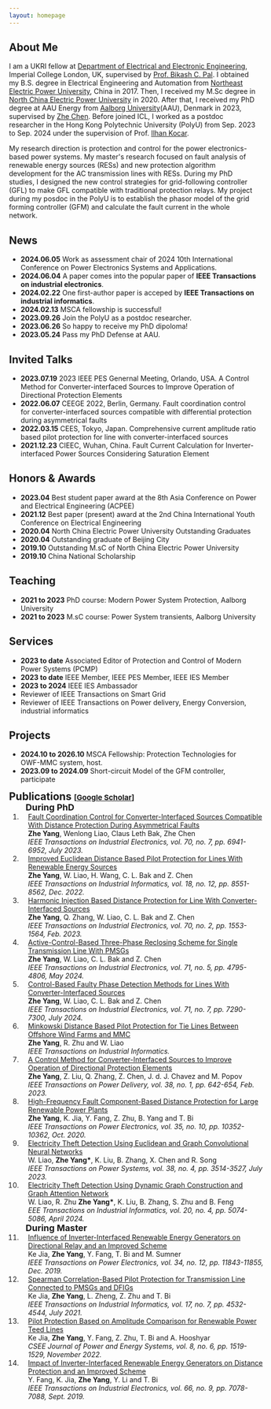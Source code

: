 ```yaml
---
layout: homepage
---
```


## About Me
I am a UKRI fellow at [Department of Electrical and Electronic Engineering](https://www.imperial.ac.uk/electrical-engineering/), Imperial College London, UK, supervised by [Prof. Bikash C. Pal](https://profiles.imperial.ac.uk/b.pal).
I obtained my B.S. degree in Electrical Engineering and Automation from [Northeast Electric Power University](https://ee.neepu.edu.cn/), China in 2017. Then, I received my M.Sc degree in [North China Electric Power University](https://english.ncepu.edu.cn/) in 2020. After that, I received my PhD degree at AAU Energy from [Aalborg University](https://www.en.aau.dk/)(AAU), Denmark in 2023, supervised by [Zhe Chen](https://vbn.aau.dk/en/persons/109374).
Before joined ICL, I worked as a postdoc researcher in the Hong Kong Polytechnic University (PolyU) from Sep. 2023 to Sep. 2024 under the supervision of Prof. [Ilhan Kocar](https://www.polyu.edu.hk/en/eee/people/academic-staff-and-teaching-staff/dr-kocar-ilhan/).

My research direction is protection and control for the power electronics-based power systems.
My master's research focused on fault analysis of renewable energy sources (RESs) and new protection algorithm development for the AC transmission lines with RESs.
During my PhD studies, I designed the new control strategies for grid-following controller (GFL) to make GFL compatible with traditional protection relays.
My project during my posdoc in the PolyU is to establish the phasor model of the grid forming controller (GFM) and calculate the fault current in the whole network. 


## News
- **2024.06.05** Work as assessment chair of 2024 10th International Conference on Power Electronics Systems and Applications.
- **2024.06.04** A paper comes into the popular paper of <strong>IEEE Transactions on industrial electronics</strong>.
- **2024.02.22** One first-author paper is acceped by <strong>IEEE Transactions on industrial informatics</strong>.
- **2024.02.13** MSCA fellowship is successful!
- **2023.09.26** Join the PolyU as a postdoc researcher.
- **2023.06.26** So happy to receive my PhD dipoloma!
- **2023.05.24** Pass my PhD Defense at AAU.


## Invited Talks 
- **2023.07.19** 2023 IEEE PES Genernal Meeting, Orlando, USA. A Control Method for Converter-interfaced Sources to Improve Operation of Directional Protection Elements 
- **2022.06.07** CEEGE 2022, Berlin, Germany. Fault coordination control for converter-interfaced sources compatible with differential protection during asymmetrical faults 
- **2022.03.15** CEES, Tokyo, Japan. Comprehensive current amplitude ratio based pilot protection for line with converter-interfaced sources 
- **2021.12.23** CIEEC, Wuhan, China. Fault Current Calculation for Inverter-interfaced Power Sources Considering Saturation Element 


## Honors & Awards 

- **2023.04** Best student paper award at the 8th Asia Conference on Power and Electrical Engineering (ACPEE)
- **2021.12** Best paper (present) award at the 2nd China International Youth Conference on Electrical Engineering
- **2020.04** North China Electric Power University Outstanding Graduates
- **2020.04** Outstanding graduate of Beijing City
- **2019.10** Outstanding M.sC of North China Electric Power University
- **2019.10** China National Scholarship
  


## Teaching

- **2021 to 2023** PhD course: Modern Power System Protection, Aalborg University
- **2021 to 2023** M.sC course: Power System transients, Aalborg University


## Services

- **2023 to date** Associated Editor of Protection and Control of Modern Power Systems (PCMP)
- **2023 to date** IEEE Member, IEEE PES Member, IEEE IES Member
- **2023 to 2024** IEEE IES Ambassador
- Reviewer of IEEE Transactions on Smart Grid
- Reviewer of IEEE Transactions on Power delivery, Energy Conversion, industrial informatics

## Projects

- **2024.10 to 2026.10** MSCA Fellowship: Protection Technologies for OWF-MMC system, host.
- **2023.09 to 2024.09** Short-circuit Model of the GFM controller, participate
  
<h2 id="publications" style="margin: 2px 0px -15px;">Publications <temp style="font-size:15px;">[</temp><a href="https://scholar.google.com/citations?user=Iw-pgigAAAAJ&hl=enJ" target="_blank" style="font-size:15px;">Google Scholar</a><temp style="font-size:15px;">]</temp></h2>

<div class="publications">
<ol class="bibliography">

<h4 style="margin:0 10px 0; font-size: 18px;">During PhD</h4>

<li>
<div class="pub-row">
  </div>
  <div id="lou" class="col-sm-9" style="position: relative; width: 100%; padding-right: 15px; padding-left: 15px;">
      <div class="title"><a href="https://ieeexplore.ieee.org/document/9889083">Fault Coordination Control for Converter-Interfaced Sources Compatible With Distance Protection During Asymmetrical Faults</a></div>
      <div class="author"><strong>Zhe Yang</strong>, Wenlong Liao, Claus Leth Bak, Zhe Chen</div>
      <div class="periodical"><em>IEEE Transactions on Industrial Electronics, vol. 70, no. 7, pp. 6941-6952, July 2023.</em></div>
      <div class="links">
    </div>
  </div>
</li>

<li>
<div class="pub-row">
  </div>
  <div id="lou" class="col-sm-9" style="position: relative; width: 100%; padding-right: 15px; padding-left: 15px;">
      <div class="title"><a href="https://ieeexplore.ieee.org/document/9705549">Improved Euclidean Distance Based Pilot Protection for Lines With Renewable Energy Sources</a></div>
      <div class="author"><strong>Zhe Yang</strong>, W. Liao, H. Wang, C. L. Bak and Z. Chen</div>
      <div class="periodical"><em>IEEE Transactions on Industrial Informatics, vol. 18, no. 12, pp. 8551-8562, Dec. 2022.</em></div>
      <div class="links">
    </div>
  </div>
</li>

<li>
<div class="pub-row">
  </div>
  <div id="lou" class="col-sm-9" style="position: relative; width: 100%; padding-right: 15px; padding-left: 15px;">
      <div class="title"><a href="https://ieeexplore.ieee.org/document/9739897">Harmonic Injection Based Distance Protection for Line With Converter-Interfaced Sources</a></div>
      <div class="author"><strong>Zhe Yang</strong>, Q. Zhang, W. Liao, C. L. Bak and Z. Chen</div>
      <div class="periodical"><em>IEEE Transactions on Industrial Electronics, vol. 70, no. 2, pp. 1553-1564, Feb. 2023.</em></div>
      <div class="links">
    </div>
  </div>
</li>

<li>
<div class="pub-row">
  </div>
  <div id="lou" class="col-sm-9" style="position: relative; width: 100%; padding-right: 15px; padding-left: 15px;">
      <div class="title"><a href="https://ieeexplore.ieee.org/document/10149202">Active-Control-Based Three-Phase Reclosing Scheme for Single Transmission Line With PMSGs</a></div>
      <div class="author"><strong>Zhe Yang</strong>, W. Liao, C. L. Bak and Z. Chen</div>
      <div class="periodical"><em>IEEE Transactions on Industrial Electronics, vol. 71, no. 5, pp. 4795-4806, May 2024.</em></div>
      <div class="links">
    </div>
  </div>
</li>

<li>
<div class="pub-row">
  </div>
  <div id="lou" class="col-sm-9" style="position: relative; width: 100%; padding-right: 15px; padding-left: 15px;">
      <div class="title"><a href="https://ieeexplore.ieee.org/document/10234137">Control-Based Faulty Phase Detection Methods for Lines With Converter-Interfaced Sources</a></div>
      <div class="author"><strong>Zhe Yang</strong>, W. Liao, C. L. Bak and Z. Chen</div>
      <div class="periodical"><em>IEEE Transactions on Industrial Electronics, vol. 71, no. 7, pp. 7290-7300, July 2024.</em></div>
      <div class="links">
    </div>
  </div>
</li>

<li>
<div class="pub-row">
  </div>
  <div id="lou" class="col-sm-9" style="position: relative; width: 100%; padding-right: 15px; padding-left: 15px;">
      <div class="title"><a href="https://ieeexplore.ieee.org/document/10472656">Minkowski Distance Based Pilot Protection for Tie Lines Between Offshore Wind Farms and MMC</a></div>
      <div class="author"><strong>Zhe Yang</strong>, R. Zhu and W. Liao</div>
      <div class="periodical"><em>IEEE Transactions on Industrial Informatics.</em></div>
      <div class="links">
    </div>
  </div>
</li>

<li>
<div class="pub-row">
  </div>
  <div id="lou" class="col-sm-9" style="position: relative; width: 100%; padding-right: 15px; padding-left: 15px;">
      <div class="title"><a href="https://ieeexplore.ieee.org/document/9870568">A Control Method for Converter-Interfaced Sources to Improve Operation of Directional Protection Elements</a></div>
      <div class="author"><strong>Zhe Yang</strong>, Z. Liu, Q. Zhang, Z. Chen, J. d. J. Chavez and M. Popov</div>
      <div class="periodical"><em>IEEE Transactions on Power Delivery, vol. 38, no. 1, pp. 642-654, Feb. 2023.</em></div>
      <div class="links">
    </div>
  </div>
</li>

<li>
<div class="pub-row">
  </div>
  <div id="lou" class="col-sm-9" style="position: relative; width: 100%; padding-right: 15px; padding-left: 15px;">
      <div class="title"><a href="https://ieeexplore.ieee.org/document/9024118">High-Frequency Fault Component-Based Distance Protection for Large Renewable Power Plants</a></div>
      <div class="author"><strong>Zhe Yang</strong>, K. Jia, Y. Fang, Z. Zhu, B. Yang and T. Bi</div>
      <div class="periodical"><em>IEEE Transactions on Power Electronics, vol. 35, no. 10, pp. 10352-10362, Oct. 2020.</em></div>
      <div class="links">
    </div>
  </div>
</li>

<li>
<div class="pub-row">
  </div>
  <div id="lou" class="col-sm-9" style="position: relative; width: 100%; padding-right: 15px; padding-left: 15px;">
      <div class="title"><a href="https://ieeexplore.ieee.org/document/9852006">Electricity Theft Detection Using Euclidean and Graph Convolutional Neural Networks</a></div>
      <div class="author">W. Liao, <strong>Zhe Yang*</strong>, K. Liu, B. Zhang, X. Chen and R. Song</div>
      <div class="periodical"><em>IEEE Transactions on Power Systems, vol. 38, no. 4, pp. 3514-3527, July 2023.</em></div>
      <div class="links">
    </div>
  </div>
</li>

<li>
<div class="pub-row">
  </div>
  <div id="lou" class="col-sm-9" style="position: relative; width: 100%; padding-right: 15px; padding-left: 15px;">
      <div class="title"><a href="https://ieeexplore.ieee.org/document/10323252">Electricity Theft Detection Using Dynamic Graph Construction and Graph Attention Network</a></div>
      <div class="author">W. Liao, R. Zhu <strong>Zhe Yang*</strong>, K. Liu, B. Zhang, S. Zhu and B. Feng</div>
      <div class="periodical"><em>EEE Transactions on Industrial Informatics, vol. 20, no. 4, pp. 5074-5086, April 2024.</em></div>
      <div class="links">
    </div>
  </div>
</li>

<h4 style="margin:0 10px 0; font-size: 18px;">During Master </h4>

<li>
<div class="pub-row">
  </div>
  <div id="lou" class="col-sm-9" style="position: relative; width: 100%; padding-right: 15px; padding-left: 15px;">
      <div class="title"><a href="https://ieeexplore.ieee.org/document/8666728">Influence of Inverter-Interfaced Renewable Energy Generators on Directional Relay and an Improved Scheme</a></div>
      <div class="author">Ke Jia, <strong>Zhe Yang</strong>, Y. Fang, T. Bi and M. Sumner</div>
      <div class="periodical"><em>IEEE Transactions on Power Electronics, vol. 34, no. 12, pp. 11843-11855, Dec. 2019.</em></div>
      <div class="links">
    </div>
  </div>
</li>

<li>
<div class="pub-row">
  </div>
  <div id="lou" class="col-sm-9" style="position: relative; width: 100%; padding-right: 15px; padding-left: 15px;">
      <div class="title"><a href="https://ieeexplore.ieee.org/document/9173790">Spearman Correlation-Based Pilot Protection for Transmission Line Connected to PMSGs and DFIGs</a></div>
      <div class="author">Ke Jia, <strong>Zhe Yang</strong>, L. Zheng, Z. Zhu and T. Bi</div>
      <div class="periodical"><em>IEEE Transactions on Industrial Informatics, vol. 17, no. 7, pp. 4532-4544, July 2021.</em></div>
      <div class="links">
    </div>
  </div>
</li>

<li>
<div class="pub-row">
  </div>
  <div id="lou" class="col-sm-9" style="position: relative; width: 100%; padding-right: 15px; padding-left: 15px;">
      <div class="title"><a href="https://ieeexplore.ieee.org/document/9082292">Pilot Protection Based on Amplitude Comparison for Renewable Power Teed Lines</a></div>
      <div class="author">Ke Jia, <strong>Zhe Yang</strong>, Y. Fang, Z. Zhu, T. Bi and A. Hooshyar</div>
      <div class="periodical"><em>CSEE Journal of Power and Energy Systems, vol. 8, no. 6, pp. 1519-1529, November 2022.</em></div>
      <div class="links">
    </div>
  </div>
</li>

<li>
<div class="pub-row">
  </div>
  <div id="lou" class="col-sm-9" style="position: relative; width: 100%; padding-right: 15px; padding-left: 15px;">
      <div class="title"><a href="https://ieeexplore.ieee.org/document/8506376">Impact of Inverter-Interfaced Renewable Energy Generators on Distance Protection and an Improved Scheme</a></div>
      <div class="author">Y. Fang, K. Jia, <strong>Zhe Yang</strong>, Y. Li and T. Bi</div>
      <div class="periodical"><em>IEEE Transactions on Industrial Electronics, vol. 66, no. 9, pp. 7078-7088, Sept. 2019.</em></div>
      <div class="links">
    </div>
  </div>
</li>

<!--
## Contact
**Address:** [Room 304, Mies-van-der-Rohe Str. 15, 52074, Aachen, Germany](https://www.ids.rwth-aachen.de/en/)
-->
